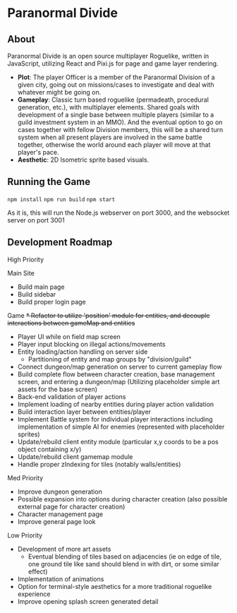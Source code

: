 # Paranormal Divide
## About
  Paranormal Divide is an open source multiplayer Roguelike, written in JavaScript, utilizing React and Pixi.js for page and game layer rendering.
  * **Plot**: The player Officer is a member of the Paranormal Division of a given city, going out on missions/cases to investigate and deal with whatever might be going on.
  * **Gameplay**: Classic turn based roguelike (permadeath, procedural generation, etc.), with multiplayer elements. Shared goals with development of a single base between multiple players (similar to a guild investment system in an MMO). And the eventual option to go on cases together with fellow Division members, this will be a shared turn system when all present players are involved in the same battle together, otherwise the world around each player will move at that player's pace.
  * **Aesthetic**: 2D Isometric sprite based visuals.

## Running the Game
  `npm install`
  `npm run build`
  `npm start`

  As it is, this will run the Node.js webserver on port 3000, and the websocket server on port 3001

## Development Roadmap
  High Priority
  
  Main Site
  * Build main page
  * Build sidebar
  * Build proper login page

  Game
  ~~* Refactor to utilize 'position' module for entities, and decouple interactions between gameMap and entities~~
  * Player UI while on field map screen
  * Player input blocking on illegal actions/movements
  * Entity loading/action handling on server side
    * Partitioning of entity and map groups by "division/guild"
  * Connect dungeon/map generation on server to current gameplay flow
  * Build complete flow between character creation, base management screen, and entering a dungeon/map
    (Utilizing placeholder simple art assets for the base screen)
  * Back-end validation of player actions
  * Implement loading of nearby entities during player action validation
  * Build interaction layer between entities/player
  * Implement Battle system for individual player interactions including implementation of simple AI for enemies (represented with placeholder sprites)
  * Update/rebuild client entity module (particular x,y coords to be a pos object containing x/y)
  * Update/rebuild client gamemap module
  * Handle proper zIndexing for tiles (notably walls/entities)

  Med Priority
  * Improve dungeon generation
  * Possible expansion into options during character creation (also possible external page for character
    creation)
  * Character management page
  * Improve general page look

  Low Priority
  * Development of more art assets
    * Eventual blending of tiles based on adjacencies (ie on edge of tile, one ground tile like sand should
      blend in with dirt, or some similar effect)
  * Implementation of animations
  * Option for terminal-style aesthetics for a more traditional roguelike experience
  * Improve opening splash screen generated detail